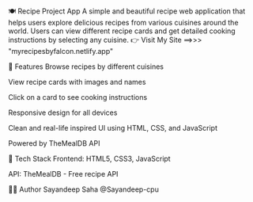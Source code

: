 🍽️ Recipe Project App
A simple and beautiful recipe web application that helps users explore delicious recipes from various cuisines around the world. Users can view different recipe cards and get detailed cooking instructions by selecting any cuisine.
👉 Visit My Site ==>>> "myrecipesbyfalcon.netlify.app"

🌟 Features
Browse recipes by different cuisines

View recipe cards with images and names

Click on a card to see cooking instructions

Responsive design for all devices

Clean and real-life inspired UI using HTML, CSS, and JavaScript

Powered by TheMealDB API

🧪 Tech Stack
Frontend: HTML5, CSS3, JavaScript

API: TheMealDB - Free recipe API

👨‍💻 Author
Sayandeep Saha
@Sayandeep-cpu
